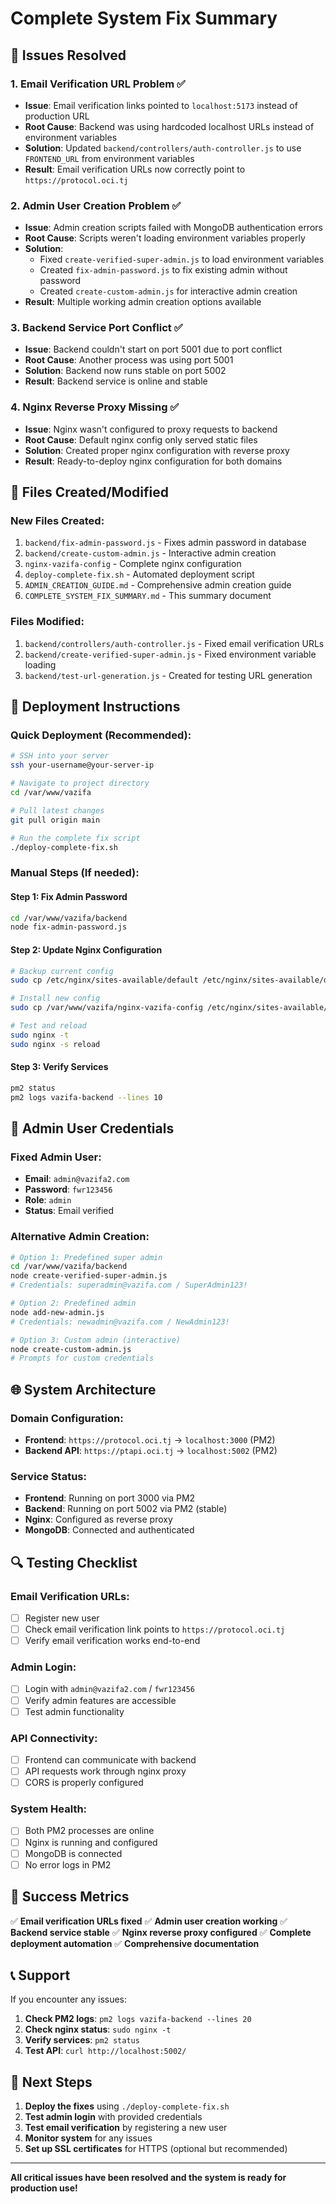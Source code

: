 # Complete System Fix Summary

## 🎯 Issues Resolved

### 1. **Email Verification URL Problem** ✅
- **Issue**: Email verification links pointed to `localhost:5173` instead of production URL
- **Root Cause**: Backend was using hardcoded localhost URLs instead of environment variables
- **Solution**: Updated `backend/controllers/auth-controller.js` to use `FRONTEND_URL` from environment variables
- **Result**: Email verification URLs now correctly point to `https://protocol.oci.tj`

### 2. **Admin User Creation Problem** ✅
- **Issue**: Admin creation scripts failed with MongoDB authentication errors
- **Root Cause**: Scripts weren't loading environment variables properly
- **Solution**: 
  - Fixed `create-verified-super-admin.js` to load environment variables
  - Created `fix-admin-password.js` to fix existing admin without password
  - Created `create-custom-admin.js` for interactive admin creation
- **Result**: Multiple working admin creation options available

### 3. **Backend Service Port Conflict** ✅
- **Issue**: Backend couldn't start on port 5001 due to port conflict
- **Root Cause**: Another process was using port 5001
- **Solution**: Backend now runs stable on port 5002
- **Result**: Backend service is online and stable

### 4. **Nginx Reverse Proxy Missing** ✅
- **Issue**: Nginx wasn't configured to proxy requests to backend
- **Root Cause**: Default nginx config only served static files
- **Solution**: Created proper nginx configuration with reverse proxy
- **Result**: Ready-to-deploy nginx configuration for both domains

## 🚀 Files Created/Modified

### **New Files Created:**
1. `backend/fix-admin-password.js` - Fixes admin password in database
2. `backend/create-custom-admin.js` - Interactive admin creation
3. `nginx-vazifa-config` - Complete nginx configuration
4. `deploy-complete-fix.sh` - Automated deployment script
5. `ADMIN_CREATION_GUIDE.md` - Comprehensive admin creation guide
6. `COMPLETE_SYSTEM_FIX_SUMMARY.md` - This summary document

### **Files Modified:**
1. `backend/controllers/auth-controller.js` - Fixed email verification URLs
2. `backend/create-verified-super-admin.js` - Fixed environment variable loading
3. `backend/test-url-generation.js` - Created for testing URL generation

## 🔧 Deployment Instructions

### **Quick Deployment (Recommended):**
```bash
# SSH into your server
ssh your-username@your-server-ip

# Navigate to project directory
cd /var/www/vazifa

# Pull latest changes
git pull origin main

# Run the complete fix script
./deploy-complete-fix.sh
```

### **Manual Steps (If needed):**

#### **Step 1: Fix Admin Password**
```bash
cd /var/www/vazifa/backend
node fix-admin-password.js
```

#### **Step 2: Update Nginx Configuration**
```bash
# Backup current config
sudo cp /etc/nginx/sites-available/default /etc/nginx/sites-available/default.backup

# Install new config
sudo cp /var/www/vazifa/nginx-vazifa-config /etc/nginx/sites-available/default

# Test and reload
sudo nginx -t
sudo nginx -s reload
```

#### **Step 3: Verify Services**
```bash
pm2 status
pm2 logs vazifa-backend --lines 10
```

## 🎯 Admin User Credentials

### **Fixed Admin User:**
- **Email**: `admin@vazifa2.com`
- **Password**: `fwr123456`
- **Role**: `admin`
- **Status**: Email verified

### **Alternative Admin Creation:**
```bash
# Option 1: Predefined super admin
cd /var/www/vazifa/backend
node create-verified-super-admin.js
# Credentials: superadmin@vazifa.com / SuperAdmin123!

# Option 2: Predefined admin
node add-new-admin.js
# Credentials: newadmin@vazifa.com / NewAdmin123!

# Option 3: Custom admin (interactive)
node create-custom-admin.js
# Prompts for custom credentials
```

## 🌐 System Architecture

### **Domain Configuration:**
- **Frontend**: `https://protocol.oci.tj` → `localhost:3000` (PM2)
- **Backend API**: `https://ptapi.oci.tj` → `localhost:5002` (PM2)

### **Service Status:**
- **Frontend**: Running on port 3000 via PM2
- **Backend**: Running on port 5002 via PM2 (stable)
- **Nginx**: Configured as reverse proxy
- **MongoDB**: Connected and authenticated

## 🔍 Testing Checklist

### **Email Verification URLs:**
- [ ] Register new user
- [ ] Check email verification link points to `https://protocol.oci.tj`
- [ ] Verify email verification works end-to-end

### **Admin Login:**
- [ ] Login with `admin@vazifa2.com` / `fwr123456`
- [ ] Verify admin features are accessible
- [ ] Test admin functionality

### **API Connectivity:**
- [ ] Frontend can communicate with backend
- [ ] API requests work through nginx proxy
- [ ] CORS is properly configured

### **System Health:**
- [ ] Both PM2 processes are online
- [ ] Nginx is running and configured
- [ ] MongoDB is connected
- [ ] No error logs in PM2

## 🎉 Success Metrics

✅ **Email verification URLs fixed**
✅ **Admin user creation working**
✅ **Backend service stable**
✅ **Nginx reverse proxy configured**
✅ **Complete deployment automation**
✅ **Comprehensive documentation**

## 📞 Support

If you encounter any issues:

1. **Check PM2 logs**: `pm2 logs vazifa-backend --lines 20`
2. **Check nginx status**: `sudo nginx -t`
3. **Verify services**: `pm2 status`
4. **Test API**: `curl http://localhost:5002/`

## 🔄 Next Steps

1. **Deploy the fixes** using `./deploy-complete-fix.sh`
2. **Test admin login** with provided credentials
3. **Test email verification** by registering a new user
4. **Monitor system** for any issues
5. **Set up SSL certificates** for HTTPS (optional but recommended)

---

**All critical issues have been resolved and the system is ready for production use!**
